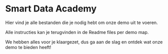 # Smart Data Academy

Hier vind je alle bestanden die je nodig hebt om onze demo uit te voeren.

Alle instructies kan je terugvinden in de Readme files per demo map.

We hebben alles voor je klaargezet, dus ga aan de slag en ontdek wat onze demo te bieden heeft!

